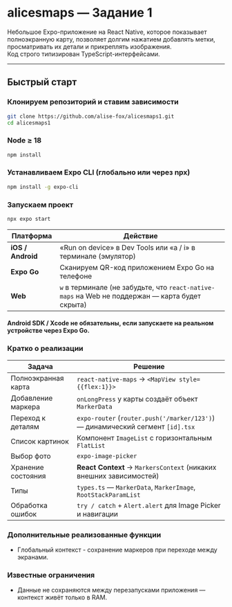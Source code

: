 # alicesmaps — Задание 1

Небольшое Expo-приложение на React Native, которое показывает полноэкранную карту, позволяет долгим нажатием добавлять метки, просматривать их детали и прикреплять изображения.  
Код строго типизирован TypeScript-интерфейсами.

---

## Быстрый старт

### Клонируем репозиторий и ставим зависимости

```bash
git clone https://github.com/alise-fox/alicesmaps1.git
cd alicesmaps1
```

### Node ≥ 18
```bash
npm install
```
### Устанавливаем Expo CLI (глобально или через npx)
```bash
npm install -g expo-cli
```

### Запускаем проект
```bash
npx expo start
```

| Платформа         | Действие                                                                                        |
| ----------------- | ----------------------------------------------------------------------------------------------- |
| **iOS / Android** | «Run on device» в Dev Tools или «a / i» в терминале (эмулятор)                              |
| **Expo Go**       | Сканируем QR-код приложением Expo Go на телефоне                                            |
| **Web**           | `w` в терминале (не забудьте, что `react-native-maps` на Web не поддержан — карта будет скрыта) |

#### Android SDK / Xcode не обязательны, если запускаете на реальном устройстве через Expo Go.

### Кратко о реализации
| Задача              | Решение                                                                        |
| ------------------- | ------------------------------------------------------------------------------ |
| Полноэкранная карта | `react-native-maps` → `<MapView style={{flex:1}}>`                             |
| Добавление маркера  | `onLongPress` у карты создаёт объект `MarkerData`                              |
| Переход к деталям   | `expo-router` (`router.push('/marker/123')`) — динамический сегмент `[id].tsx` |
| Список картинок     | Компонент `ImageList` с горизонтальным `FlatList`                              |
| Выбор фото          | `expo-image-picker`                                                            |
| Хранение состояния  | **React Context** → `MarkersContext` (никаких внешних зависимостей)            |
| Типы                | `types.ts` — `MarkerData`, `MarkerImage`, `RootStackParamList`                 |
| Обработка ошибок    | `try / catch` + `Alert.alert` для Image Picker и навигации                     |

### Дополнительные реализованные функции
* Глобальный контекст - сохранение маркеров при переходе между экранами.

### Известные ограничения
* Данные не сохраняются между перезапусками приложения — контекст живёт только в RAM.
